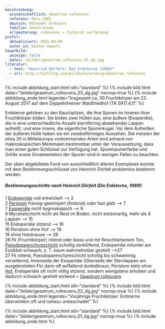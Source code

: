 ```yaml
---
beschreibung:
  wissenschaftlich: Geastrum rufescens
  referenz: Pers.1801
  deutsch: Rötender Erdstern
  familie: Geastraceae
  erlaeuterung: rufescens = fuchsrot verfärbend
profil:
  aktualisiert: 2021-02-09
  autor_in: Dieter Gewalt
hauptbild:
  anzeige: false
  datei: /bilder/geastrum_rufescens_01_dg.jpg
literatur:
  - text: "Heinrich Dörfelt: Die Erdsterne (1989)"
  - url: http://tintling.com/pilzbuch/arten/g/Geastrum_rufescens
---
```

{% include abbildung_start.html stil="standard" %}
{% include bild.html datei="/bilder/geastrum_rufescens_03_dg.jpg" nocrop=true %}
{% include abbildung_ende.html legende="Insgesamt ca. 30 Fruchtkörper am 23. August 2017 auf dem Zeppelinheimer Waldfriedhof  (TK 5917.4.1)" %}

Erdsterne gehören zu den Bauchpilzen, die ihre Sporen im Inneren ihrer Fruchtkörper bilden. Sie bilden zwei Hüllen aus, eine äußere (Exoperidie), die in eine unterschiedliche Anzahl sternförmig abstehender Lappen aufreißt, und eine innere, die eigentliche Sporenkugel. Vor dem Aufreißen der äußeren Hülle haben sie ein zwiebelförmiges Aussehen. Die meisten der etwa 20 in Mitteleuropa vorkommenden Arten sind anhand von makroskopischen Merkmalen bestimmbar unter der Voraussetzung, dass man einen guten Schlüssel zur Verfügung hat. Sporenpulverfarbe und Größe sowie Ornamentation der Sporen sind in wenigen Fällen zu beachten.

Der oben abgebildete Fund von ausschließlich älteren Exemplaren konnte mit dem Bestimmungsschlüssel von Heinrich Dörfelt problemlos bestimmt werden.  

##### Bestimmungsschritte nach Heinrich Dörfelt (Die Erdsterne, 1989):

   1	[Endoperidie](Endoperidie "Glossar") voll entwickelt  --> 2\
2	[Peristom](Peristom "Glossar") fransig-gewimpert (fimbriat) oder fast glatt  --> 7\
7	[Exoperidie](Exoperidie "Glossar") nicht hygroskopisch  --> 9\
9	Mycelialschicht nicht als Nest im Boden, nicht stelzenartig, mehr als 4 Lappen  --> 15\
15	Endoperidie sitzend  --> 16\
16	Peristom ohne Hof  --> 19\
19	ohne Halskrause  --> 26\
26	Fk (Fruchtkörper) rötend oder blass und mit fleischfarbenem Ton, [Pseudoparenchymschicht](Pseudoparenchym "Glossar") schollig zerklüftend, Endoperidie mitunter am Exsikkat schwach, z. T. kaum wahrnehmbar gestielt  -->27\
27	Fk rötend, Pseudoparenchymschicht schollig bis schwammig verwitternd, Innenseite der Exoperidie (Oberseite der Sternlappen am ausgebreiteten Fk) dann oft auffallend dunkelbraun, Peristom stets ohne [Hof](Hof "Glossar"), Endoperidie oft nicht völlig sitzend, sondern wenigstens erhoben und dadurch schwach gestielt wirkend  =  <ins>Geastrum rufescens</ins>

{% include abbildung_start.html stil="standard" %}
{% include bild.html datei="/bilder/geastrum_rufescens_02_dg.jpg" nocrop=true %}
{% include abbildung_ende.html legende="Vorjährige Fruchtkörper. Erdsterne überwintern oft und nahezu unbeschadet" %}

{% include abbildung_start.html stil="standard" %}
{% include bild.html datei="/bilder/geastrum_rufescens_01_dg.jpg" nocrop=true %}
{% include abbildung_ende.html %}